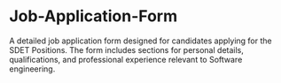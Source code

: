 # Job-Application-Form
A detailed job application form designed for candidates applying for the SDET Positions. The form includes sections for personal details, qualifications, and professional experience relevant to Software engineering.
